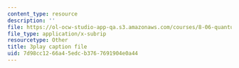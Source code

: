 ```yaml
---
content_type: resource
description: ''
file: https://ol-ocw-studio-app-qa.s3.amazonaws.com/courses/8-06-quantum-physics-iii-spring-2018/7d98cc1266a45edcb3767691904e0a44_6CeljmHgd0w.vtt
file_type: application/x-subrip
resourcetype: Other
title: 3play caption file
uid: 7d98cc12-66a4-5edc-b376-7691904e0a44
---
```

